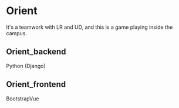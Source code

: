 # Orient
It's a teamwork with LR and UD, and this is a game playing inside the campus.
## Orient_backend
Python (Django)
## Orient_frontend
BootstrapVue
